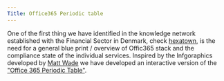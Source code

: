 ```yaml
---
Title: Office365 Periodic table
---
```


One of the first thing we have identified in the knowledge network established with the Financial Sector in Denmark, check [hexatown](http://www.hexatown.com), is the need for a general blue print / overview of Offic365 stack and the compliance state of the individual services. Inspired by the Infgoraphics developed by [Matt Wade](http://icansharepoint.com/) we have developed an interactive version of the ["Office 365 Periodic Table"](http://365admin.net/docs/office365/).